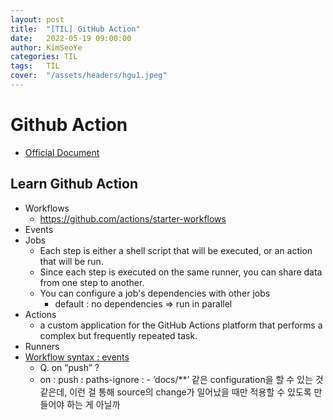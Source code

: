 ```yaml
---
layout: post
title:  "[TIL] GitHub Action"
date:   2022-05-19 09:00:00
author: KimSeoYe
categories: TIL
tags:   TIL
cover:  "/assets/headers/hgu1.jpeg"
---
```


# Github Action
* [Official Document](https://github.com/features/actions)

## Learn Github Action
* Workflows
  * https://github.com/actions/starter-workflows 
* Events
* Jobs
  * Each step is either a shell script that will be executed, or an action that will be run.
  * Since each step is executed on the same runner, you can share data from one step to another.
  * You can configure a job's dependencies with other jobs
    * default : no dependencies => run in parallel
* Actions
  * a custom application for the GitHub Actions platform that performs a complex but frequently repeated task.
* Runners
* [Workflow syntax : events](https://docs.github.com/en/actions/using-workflows/workflow-syntax-for-github-actions#onpushpull_requestpull_request_targetpathspaths-ignore)
  * Q. on “push” ? 
  * on : push : paths-ignore : - ‘docs/**’ 같은 configuration을 할 수 있는 것 같은데, 이런 걸 통해 source의 change가 일어났을 때만 적용할 수 있도록 만들어야 하는 게 아닐까
